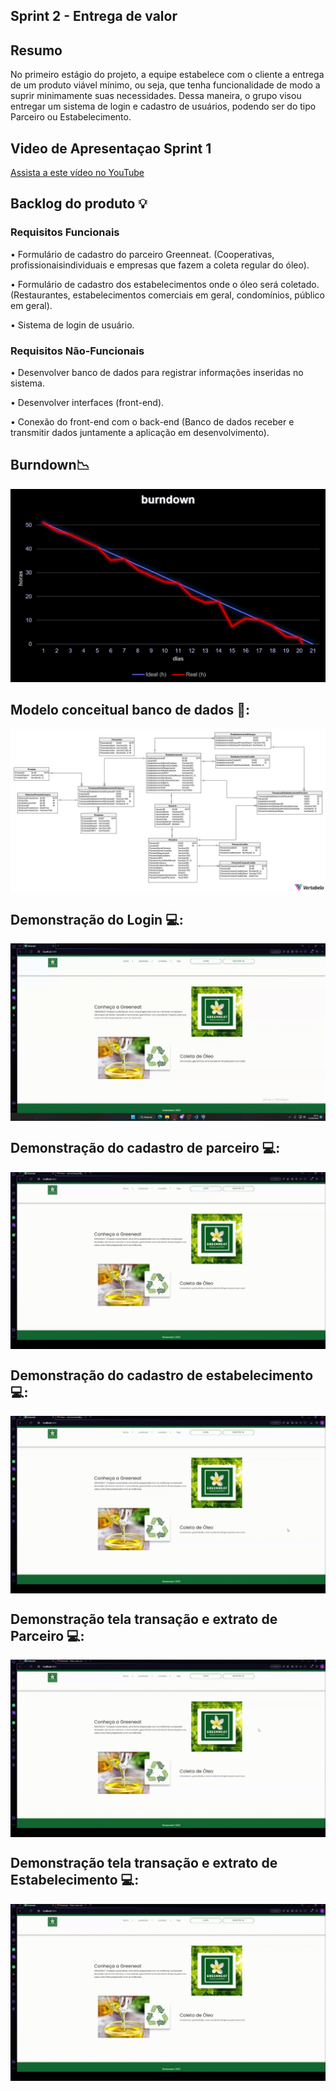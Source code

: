## Sprint 2 - Entrega de valor

## Resumo

<p> No primeiro estágio do projeto, a equipe estabelece com o cliente a entrega de um produto viável mínimo, ou seja, que tenha funcionalidade de modo a suprir minimamente suas necessidades. Dessa maneira, o grupo visou entregar um sistema de login e cadastro de usuários, podendo ser do tipo Parceiro ou Estabelecimento.</p>

## Video de Apresentaçao Sprint 1
[Assista a este vídeo no YouTube](https://youtu.be/vGJuHcMxcPA)

## Backlog do produto :bulb:
### Requisitos Funcionais
<p> • Formulário de cadastro do parceiro Greenneat. (Cooperativas, profissionaisindividuais e empresas que fazem a coleta regular do óleo). </p>
<p> • Formulário de cadastro dos estabelecimentos onde o óleo será coletado.(Restaurantes, estabelecimentos comerciais em geral, condomínios, público em geral). </p>
<p> • Sistema de login de usuário. </p>

### Requisitos Não-Funcionais
<p> • Desenvolver banco de dados para registrar informações inseridas no sistema. </p>
<p> • Desenvolver interfaces (front-end). </p>
<p> • Conexão do front-end com o back-end (Banco de dados receber e transmitir dados juntamente a aplicação em desenvolvimento). </p>

## Burndown:chart_with_downwards_trend:
![image](https://github.com/4DeskGroup/API-2023.2/blob/main/Projeto/Sprint%201/burndown-sprint1.png)


## Modelo conceitual banco de dados 🧩:

<img align="center" src="Gifs/BancoConceitual.png"/>

## Demonstração do Login 💻:

<img align="center" src="Gifs/LoginGIF.gif"/>

## Demonstração do cadastro de parceiro 💻:

<img align="center" src="Gifs/Registro-parceiroGIF.gif"/>

## Demonstração do cadastro de estabelecimento 💻:

<img align="center" src="Gifs/RegistroEstabelecimentoGIF.gif"/>

## Demonstração tela transação e extrato de Parceiro 💻:

<img align="center" src="Gifs/ParceiroExtratoSaldoGIF.gif"/>

## Demonstração tela transação e extrato de Estabelecimento 💻:

<img align="center" src="Gifs/EstabelecimentoExtratoSaldoGIF.gif"/>
